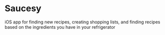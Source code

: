 # Saucesy
iOS app for finding new recipes, creating shopping lists, and finding recipes based on the ingredients you have in your refrigerator
